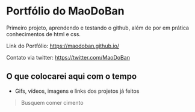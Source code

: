 # Portfólio do MaoDoBan
Primeiro projeto, aprendendo e testando o github, além de por em prática conhecimentos de html e css.

Link do Portfólio: https://maodoban.github.io/

Contato via twitter: https://twitter.com/MaoDoBan


## O que colocarei aqui com o tempo
- Gifs, vídeos, imagens e links dos projetos já feitos


> Busquem comer cimento